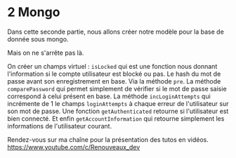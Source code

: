 # 2 Mongo

Dans cette seconde partie, nous allons créer notre modèle pour la base de donnée sous mongo.

Mais on ne s'arrête pas là.

On créer un champs virtuel : `isLocked` qui est une fonction nous donnant l'information si le compte utilisateur est blocké ou pas.
Le hash du mot de passe avant son enregistrement en base. Via la méthode `pre`.
La méthode `comparePassword` qui permet simplement de vérifier si le mot de passe saisie correspond à celui présent en base.
La méthode `incLoginAttempts` qui incrémente de 1 le champs `loginAttempts` à chaque erreur de l'utilisateur sur son mot de passe.
Une fonction `getAuthenticated` retourne si l'utilisateur est bien connecté.
Et enfin `getAccountInformation` qui retourne simplement les informations de l'utilisateur courant.

Rendez-vous sur ma chaîne pour la présentation des tutos en vidéos.
https://www.youtube.com/c/Renouveaux_dev